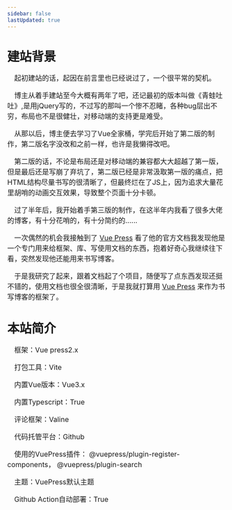 ```yaml
---
sidebar: false
lastUpdated: true
---
```


<ClientOnly>
<initbg/>
</ClientOnly>

# <my-title textColor_h="rgb(241, 148, 131)" lineColor="rgb(241, 148, 131)">建站背景</my-title>

<text-block color="rgb(241, 148, 131)" title="MyBlog">
<p style="text-indent:1em;font-size:16px;">
起初建站的话，起因在前言里也已经说过了，一个很平常的契机。
</p>
<p style="text-indent:1em;font-size:16px;">
博主从着手建站至今大概有两年了吧，还记最初的版本叫做<my-text color="rgb(241, 148, 131)" weight="bold">《青蛙吐吐》</my-text>,是用jQuery写的，不过写的那叫一个惨不忍睹，各种bug层出不穷，布局也不是很健壮，对移动端的支持更是难受。
</p>
<p style="text-indent:1em;font-size:16px;">
从那以后，博主便去学习了Vue全家桶，学完后开始了第二版的制作，第二版名字没改和之前一样，也许是我懒得改吧。
</p>
<p style="text-indent:1em;font-size:16px;">
第二版的话，不论是布局还是对移动端的兼容都大大超越了第一版，但是最后还是写崩了弃坑了，第二版已经是非常汲取第一版的痛点，把HTML结构尽量书写的很清晰了，但最终烂在了JS上，因为追求大量花里胡哨的动画交互效果，导致整个页面十分卡顿。
</p>

<p style="text-indent:1em;font-size:16px;">
过了半年后，我开始着手第三版的制作，在这半年内我看了很多大佬的博客，有十分花哨的，有十分简约的......
</p>
<p style="text-indent:1em;font-size:16px;">
一次偶然的机会我接触到了 <a href="https://v2.vuepress.vuejs.org/zh/">Vue Press</a> 看了他的官方文档我发现他是一个专门用来给框架、库、写使用文档的东西，抱着好奇心我继续往下看，突然发现他还能用来书写博客。
</p>

<p style="text-indent:1em;font-size:16px;">
于是我研究了起来，跟着文档起了个项目，随便写了点东西发现还挺不错的，使用文档也很全很清晰，于是我就打算用 <a href="https://v2.vuepress.vuejs.org/zh/">Vue Press</a> 来作为书写博客的框架了。
</p>
</text-block>

# <my-title textColor_h="rgb(85, 138, 238)" lineColor="rgb(85, 138, 238)">本站简介</my-title>

<text-block color="rgb(85, 138, 238)" title="MyBlog">

<p style="text-indent:1em;font-size:16px;">
框架：<my-text color="rgb(85, 138, 238)" weight="bold">Vue press2.x</my-text>
</p>
<p style="text-indent:1em;font-size:16px;">
打包工具：<my-text color="rgb(85, 138, 238)" weight="bold">Vite</my-text>
</p>
<p style="text-indent:1em;font-size:16px;">
内置Vue版本：<my-text color="rgb(85, 138, 238)" weight="bold">Vue3.x</my-text>
</p>
<p style="text-indent:1em;font-size:16px;">
内置Typescript：<my-text color="rgb(85, 138, 238)" weight="bold">True</my-text>
</p>
<p style="text-indent:1em;font-size:16px;">
评论框架：<my-text color="rgb(85, 138, 238)" weight="bold">Valine</my-text>
</p>
<p style="text-indent:1em;font-size:16px;">
代码托管平台：<my-text color="rgb(85, 138, 238)" weight="bold">Github</my-text>
</p>
<p style="text-indent:1em;font-size:16px;">
使用的VuePress插件：
<my-text color="rgb(85, 138, 238)" weight="bold">@vuepress/plugin-register-components</my-text>，
<my-text color="rgb(85, 138, 238)" weight="bold">@vuepress/plugin-search</my-text>
</p>
<p style="text-indent:1em;font-size:16px;">
主题：<my-text color="rgb(85, 138, 238)" weight="bold">VuePress默认主题</my-text>
</p>
<p style="text-indent:1em;font-size:16px;">
Github Action自动部署：<my-text color="rgb(85, 138, 238)" weight="bold">True</my-text>
</p>
</text-block>

<ClientOnly>
<comment :redNum="false"/>
</ClientOnly>
